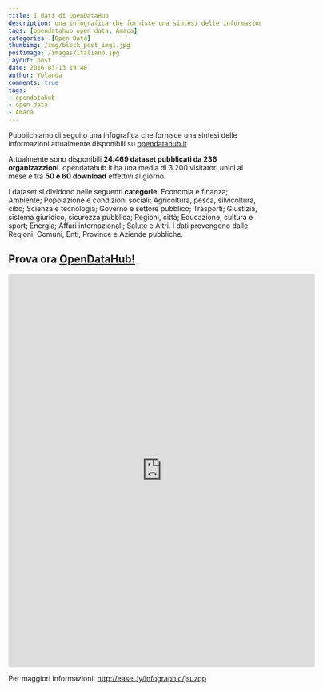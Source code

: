 ```yaml
---
title: I dati di OpenDataHub
description: una infografica che fornisce una sintesi delle informazioni attualmente disponibili su opendatahub.it
tags: [opendatahub open data, Amaca]
categories: [Open Data]
thumbimg: /img/block_post_img1.jpg
postimage: /images/italiano.jpg
layout: post
date: 2016-03-13 19:40
author: Yolanda
comments: true
tags:
- opendatahub
- open data
- Amaca
---
```


Pubblichiamo di seguito una infografica che fornisce una sintesi delle informazioni attualmente disponibili su [opendatahub.it](http://www.sciamlab.com/opendatahub/it)

Attualmente sono disponibili **24.469 dataset pubblicati da 236 organizazzioni**. opendatahub.it ha una media di 3.200 visitatori unici al mese e tra **50 e 60 download** effettivi al giorno.

I dataset si dividono nelle seguenti **categorie**: Economia e finanza; Ambiente; Popolazione e condizioni sociali; Agricoltura, pesca, silvicoltura, cibo; Scienza e tecnologia; Governo e settore pubblico; Trasporti; Giustizia, sistema giuridico, sicurezza pubblica; Regioni, città; Educazione, cultura e sport; Energia; Affari internazionali; Salute e Altri.
I dati provengono dalle Regioni, Comuni, Enti, Province e Aziende pubbliche.

Prova ora [OpenDataHub!](http://www.sciamlab.com/opendatahub/it) 
--

<iframe width="613" height="786" frameborder="0" scrolling="no" style="overflow-y:hidden;" src="https://www.easel.ly/index/embedFrame/easel/3352837"></iframe>


Per maggiori informazioni: http://easel.ly/infographic/jsuzqp
